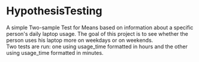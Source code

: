 # HypothesisTesting
A simple Two-sample Test for Means based on information about a specific person's daily laptop usage. The goal of this project is to see whether the person uses his laptop more on weekdays or on weekends. <br>
Two tests are run: one using usage_time formatted in hours and the other using usage_time formatted in minutes.
